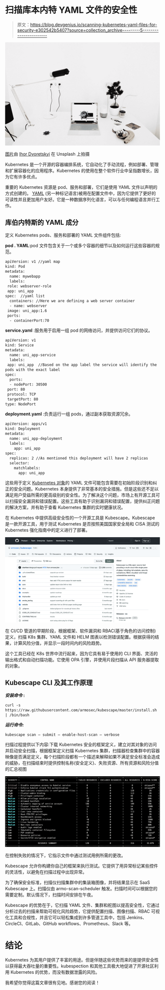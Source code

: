 # 扫描库本内特 YAML 文件的安全性

> 原文：<https://blog.devgenius.io/scanning-kubernetes-yaml-files-for-security-e302542b5407?source=collection_archive---------5----------------------->

![](img/83dcce18c4e89c50842f3debb2b8d785.png)

[图片](https://unsplash.com/photos/GCFuprAvC6A)由 [Ihor Dvoretskyi](https://unsplash.com/@ihor_dvoretskyi) 在 Unsplash 上拍摄

Kubernetes 是一个开源的容器编排系统，它自动化了手动流程，例如部署、管理和扩展容器化的应用程序。Kubernetes 的使用在整个软件行业中呈指数增长，因为它有许多优点。

重要的 Kubernetes 资源是 pod、服务和部署，它们是使用 YAML 文件以声明的方式创建的。 [YAML](https://en.wikipedia.org/wiki/YAML) (另一种标记语言)被用在配置文件中，因为它提供了更好的可读性并且更加用户友好。它是一种数据序列化语言，可以与任何编程语言并行工作。

## 库伯内特斯的 YAML 成分

定义 Kubernetes pods、服务和部署的 YAML 文件组件包括:

**pod . YAML**:pod 文件包含关于一个或多个容器的细节以及如何运行这些容器的规范。

```
apiVersion: v1 //yaml map
kind: Pod
metadata:
  name: mywebapp
  labels:
 role: webserver-role
 app: uni_app
spec:  //yaml list
  containers: //Here we are defining a web server container
  - name: webserver
 image: uni_app:1.6
 ports:
  - containerPort:70
```

**service.yaml** :服务用于启用一组 pod 的网络访问，并提供访问它们的协议。

```
apiVersion: v1
kind: Service
metadata:
  name: uni_app-service 
  labels:
 app: uni_app  //Based on the app label the service will identify the pods with the exact label
spec:
  ports:
  - nodePort: 30500
 port: 80
 protocol: TCP
 targetPort: 80
type: NodePort
```

**deployment.yaml** :负责运行一组 pods，通过副本获取资源冗余。

```
apiVersion: apps/v1
kind: Deployment
metadata:
  name: uni_app-deployment
  labels:
    app: uni_app
spec:
  replicas: 2 //As mentioned this deployment will have 2 replicas
  selector:
    matchlabels:
      app: uni_app
```

这些用于定义 [Kubernetes 对象](https://kubernetes.io/docs/concepts/overview/working-with-objects/kubernetes-objects/)的 YAML 文件可能包含需要在初始阶段识别和纠正的安全问题。Kubernetes 本身提供了非常基本的安全措施。但是这些还不足以满足用户受益所需的更高级别的安全性。为了解决这个问题，市场上有开源工具可以扫描安全漏洞和错误配置。这些工具有助于识别漏洞和错误配置，提供纠正问题的解决方案，并有助于查看 Kubernetes 集群的实时健康状况。

在 Kubernetes 中提供高级安全性的一个开源工具是 Kubescape。Kubescape 是一款开源工具，用于测试 Kubernetes 是否按照美国国家安全局和 CISA 测试的 Kubernetes 强化指南中的定义进行了部署。

![](img/47dcdc63ccfb16503dd71a1310186ca7.png)

在 CI/CD 管道的早期阶段，根据框架、软件漏洞和 RBAC(基于角色的访问控制)定义，扫描 K8s 集群、YAML 文件和 HELM 图表以检测错误配置。根据获得的结果，计算风险分值，并显示一段时间内的风险趋势。

这个工具已经在 K8s 世界中流行起来，因为它具有易于使用的 CLI 界面、灵活的输出格式和自动扫描功能。它使用 OPA 引擎，并使用片段扫描从 API 服务器提取的对象。

## Kubescape CLI 及其工作原理

***安装命令* :**

```
curl -s https://raw.githubusercontent.com/armosec/kubescape/master/install.sh | /bin/bash
```

***运行命令:***

```
kubescape scan — submit — enable-host-scan — verbose
```

扫描过程提供以下内容:下载 Kubernetes 安全的框架定义，建立对其对象的访问并启动安全扫描，根据框架定义扫描 Kubernetes 集群，扫描器检查集群中的容器映像是否满足定义，每个扫描阶段都有一个描述来解释如果不满足安全标准会造成的威胁，在扫描结束时提供控制名称(安全定义)、失败资源、所有资源和风险分值的汇总视图

![](img/9a62c794703fbd0aadacce65572ac54f.png)

在控制失败的情况下，它指示文件中通过测试用例所需的更改。

Kubescape 允许你构建你自己的框架来执行测试。它提供了用异常标记某些控件的灵活性，以避免在扫描过程中出现异常。

为了确保安全标准，扫描仪扫描集群中的集装箱图像，并将结果显示在 SaaS Kubescape 上。扫描仪由 armo-scan-scheduler 触发。扫描时间可以根据您的需要定制。默认情况下，扫描时间安排在午夜。

Kubescape 的优势在于，它扫描 YAML 文件、集群和舵图以提高安全性，它通过分析过去的扫描来帮助可视化风险趋势，它提供配置扫描、图像扫描、RBAC 可视化工具和合规性，并且它可以轻松集成到许多管道工具中，包括 Jenkins、CircleCI、GitLab、GitHub workflows、Prometheus、Slack 等。

# 结论

Kubernetes 为其用户提供了丰富的用途。但是伴随这些优势而来的是提供安全性以获得最大吞吐量的重要性。kubespection 和其他工具极大地促进了开源社区利用 Kubernetes 的优势，而没有数据泄露的风险。

我希望你觉得这篇文章很有见地。感谢您的阅读！